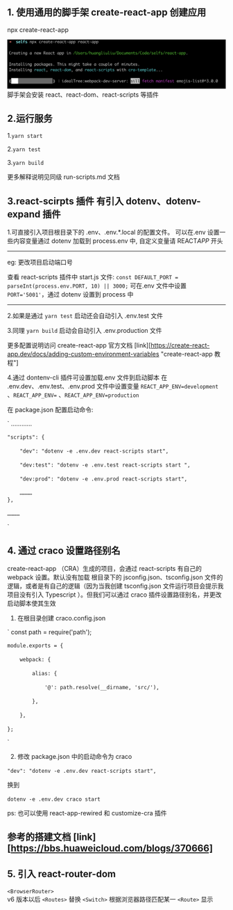 ## 1. 使用通用的脚手架 create-react-app 创建应用

npx create-react-app <project-name>

![img](/documents/img/start.png "start.png")
脚手架会安装 react、react-dom、react-scripts 等插件

## 2.运行服务

1.`yarn start`

2.`yarn test`

3.`yarn build`

更多解释说明见同级 run-scripts.md 文档

## 3.react-scirpts 插件 有引入 dotenv、dotenv-expand 插件

1.可直接引入项目根目录下的 .env、.env.\*.local 的配置文件。 可以在.env 设置一些内容变量通过 dotenv 加载到 process.env 中, 自定义变量请 REACT*APP* 开头

---

eg: 更改项目启动端口号

查看 react-scripts 插件中 start.js 文件:
`const DEFAULT_PORT = parseInt(process.env.PORT, 10) || 3000;`
可在.env 文件中设置 `PORT='5001'`，通过 dotenv 设置到 process 中

---

2.如果是通过 `yarn test` 启动还会自动引入 .env.test 文件

3.同理 `yarn build` 启动会自动引入 .env.production 文件

更多配置说明访问 create-react-app 官方文档 [link][https://create-react-app.dev/docs/adding-custom-environment-variables "create-react-app 教程"]

4.通过 dontenv-cli 插件可设置加载.env 文件到启动脚本
在 .env.dev、.env.test、.env.prod 文件中设置变量 `REACT_APP_ENV=development` 、`REACT_APP_ENV=` 、`REACT_APP_ENV=production`

在 package.json 配置启动命令:

`
…………

    "scripts": {

        "dev": "dotenv -e .env.dev react-scripts start",

        "dev:test": "dotenv -e .env.test react-scripts start ",

        "dev:prod": "dotenv -e .env.prod react-scripts start",

        …………
    },

    …………

`

## 4. 通过 craco 设置路径别名

create-react-app （CRA）生成的项目，会通过 react-scripts 有自己的 webpack 设置。默认没有加载
根目录下的 jsconfig.json、tsconfig.json 文件的逻辑，或者是有自己的逻辑（因为当我创建 tsconfig.json 文件运行项目会提示我项目没有引入 Typescript ）。但我们可以通过 craco 插件设置路径别名，并更改启动脚本使其生效

1. 在根目录创建 craco.config.json

`
const path = require('path');

    module.exports = {

        webpack: {

            alias: {

                '@': path.resolve(__dirname, 'src/'),

            },

        },

    };

`

2. 修改 package.json 中的启动命令为 craco

`"dev": "dotenv -e .env.dev react-scripts start",`

换到

`dotenv -e .env.dev craco start`

ps: 也可以使用 react-app-rewired 和 customize-cra 插件

## 参考的搭建文档 [link][https://bbs.huaweicloud.com/blogs/370666]

## 5. 引入 react-router-dom

`<BrowserRouter>`  
v6 版本以后 `<Routes>` 替换 `<Switch>` 根据浏览器路径匹配某一 `<Route>` 显示
